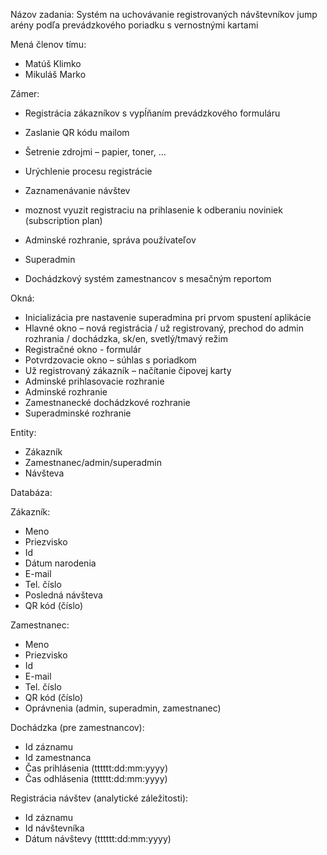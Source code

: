 Názov zadania:
Systém na uchovávanie registrovaných návštevníkov jump arény podľa prevádzkového poriadku s vernostnými kartami

Mená členov tímu:

- Matúš Klimko
- Mikuláš Marko

Zámer:

- Registrácia zákazníkov s vypĺňaním prevádzkového formuláru
- Zaslanie QR kódu mailom
- Šetrenie zdrojmi – papier, toner, ...
- Urýchlenie procesu registrácie
- Zaznamenávanie návštev
- moznost vyuzit registraciu na prihlasenie k odberaniu noviniek (subscription plan)

- Adminské rozhranie, správa používateľov
- Superadmin
- Dochádzkový systém zamestnancov s mesačným reportom

Okná:

- Inicializácia pre nastavenie superadmina pri prvom spustení aplikácie
- Hlavné okno – nová registrácia / už registrovaný, prechod do admin rozhrania / dochádzka, sk/en, svetlý/tmavý režim
- Registračné okno - formulár
- Potvrdzovacie okno – súhlas s poriadkom
- Už registrovaný zákazník – načítanie čipovej karty
- Adminské prihlasovacie rozhranie
- Adminské rozhranie
- Zamestnanecké dochádzkové rozhranie
- Superadminské rozhranie

Entity:
- Zákazník
- Zamestnanec/admin/superadmin
- Návšteva

Databáza:

Zákazník:
- Meno
- Priezvisko
- Id
- Dátum narodenia
- E-mail
- Tel. číslo
- Posledná návšteva
- QR kód (číslo)

Zamestnanec:
- Meno
- Priezvisko
- Id
- E-mail
- Tel. číslo
- QR kód (číslo)
- Oprávnenia (admin, superadmin, zamestnanec)

Dochádzka (pre zamestnancov):
- Id záznamu
- Id zamestnanca
- Čas prihlásenia (tttttt:dd:mm:yyyy)
- Čas odhlásenia (tttttt:dd:mm:yyyy)

Registrácia návštev (analytické záležitosti):
- Id záznamu
- Id návštevníka
- Dátum návštevy (tttttt:dd:mm:yyyy)
